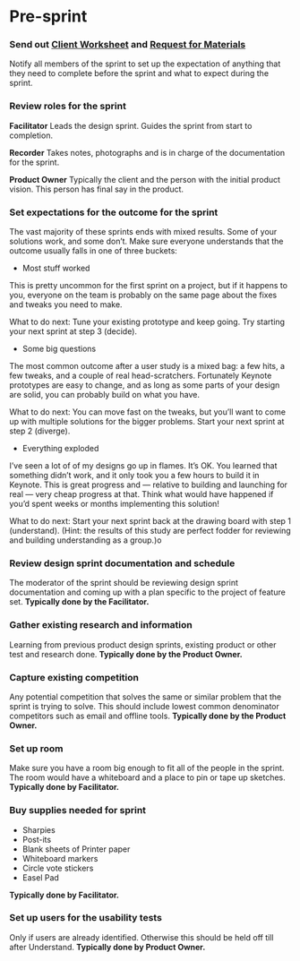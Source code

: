 # Pre-sprint

### Send out [Client Worksheet](Materials/Pre-Sprint_Client_Worksheet.md) and [Request for Materials](Materials/Pre-Sprint_Request_for_Materials.md)

Notify all members of the sprint to set up the expectation of anything that they
need to complete before the sprint and what to expect during the sprint.

### Review roles for the sprint

**Facilitator** Leads the design sprint. Guides the sprint from start to
completion.

**Recorder** Takes notes, photographs and is in charge of the documentation for
the sprint.

**Product Owner** Typically the client and the person with the initial product vision. This person has final say in the product.

### Set expectations for the outcome for the sprint

The vast majority of these sprints ends with mixed results. Some of your
solutions work, and some don’t. Make sure everyone understands that the  outcome 
usually falls in one of three buckets:

- Most stuff worked

This is pretty uncommon for the first sprint on a project, but if it happens to
you, everyone on the team is probably on the same page about the fixes and
tweaks you need to make.

What to do next: Tune your existing prototype and keep going. Try starting your
next sprint at step 3 (decide).

- Some big questions

The most common outcome after a user study is a mixed bag: a few hits, a few
tweaks, and a couple of real head-scratchers. Fortunately Keynote prototypes are
easy to change, and as long as some parts of your design are solid, you can
probably build on what you have.

What to do next: You can move fast on the tweaks, but you’ll want to come up
with multiple solutions for the bigger problems. Start your next sprint at step
2 (diverge).

- Everything exploded

I’ve seen a lot of of my designs go up in flames. It’s OK. You learned that
something didn’t work, and it only took you a few hours to build it in Keynote.
This is great progress and — relative to building and launching for real — very
cheap progress at that. Think what would have happened if you’d spent weeks or
months implementing this solution!

What to do next: Start your next sprint back at the drawing board with step 1 (understand). (Hint: the results of this study are perfect fodder for reviewing and building understanding as a group.)o

### Review design sprint documentation and schedule

The moderator of the sprint should be reviewing design sprint documentation and
coming up with a plan specific to the project of feature set. **Typically done by the Facilitator.**


### Gather existing research and information

Learning from previous product design sprints, existing product or other test
and research done. **Typically done by the Product Owner.**

### Capture existing competition

Any potential competition that solves the same or similar problem that the
sprint is trying to solve. This should include lowest common denominator
competitors such as email and offline tools. **Typically done by the Product Owner.**

### Set up room

Make sure you have a room big enough to fit all of the people in the sprint. The
room would have a whiteboard and a place to pin or tape up sketches. **Typically done by Facilitator.**

### Buy supplies needed for sprint

* Sharpies
* Post-its
* Blank sheets of Printer paper
* Whiteboard markers
* Circle vote stickers
* Easel Pad
 
**Typically done by Facilitator.**

### Set up users for the usability tests

Only if users are already identified. Otherwise this should be held off till
after Understand. **Typically done by Product Owner.**
